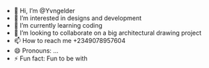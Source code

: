 - 👋 Hi, I’m @Yvngelder
- 👀 I’m interested in designs and development
- 🌱 I’m currently learning coding
- 💞️ I’m looking to collaborate on a big architectural drawing project
- 📫 How to reach me +2349078957604
- 😄 Pronouns: ...
- ⚡ Fun fact: Fun to be with

<!---
Yvngelder/Yvngelder is a ✨ special ✨ repository because its `README.md` (this file) appears on your GitHub profile.
You can click the Preview link to take a look at your changes.
--->
